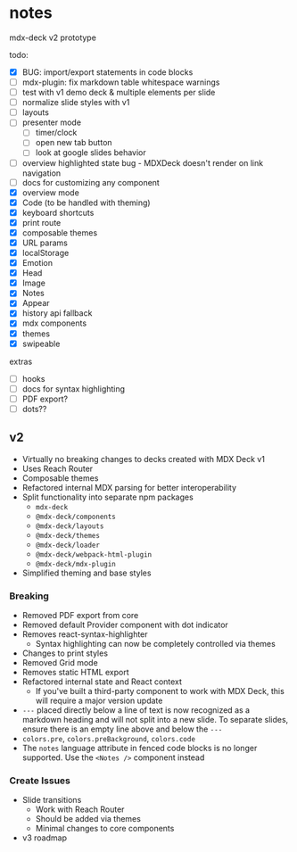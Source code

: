 # notes

mdx-deck v2 prototype

todo:

- [x] BUG: import/export statements in code blocks
- [ ] mdx-plugin: fix markdown table whitespace warnings
- [ ] test with v1 demo deck & multiple elements per slide
- [ ] normalize slide styles with v1
- [ ] layouts
- [ ] presenter mode
  - [ ] timer/clock
  - [ ] open new tab button
  - [ ] look at google slides behavior
- [ ] overview highlighted state bug - MDXDeck doesn't render on link navigation
- [ ] docs for customizing any component
- [x] overview mode
- [x] Code (to be handled with theming)
- [x] keyboard shortcuts
- [x] print route
- [x] composable themes
- [x] URL params
- [x] localStorage
- [x] Emotion
- [x] Head
- [x] Image
- [x] Notes
- [x] Appear
- [x] history api fallback
- [x] mdx components
- [x] themes
- [x] swipeable

extras

- [ ] hooks
- [ ] docs for syntax highlighting
- [ ] PDF export?
- [ ] dots??

## v2

- Virtually no breaking changes to decks created with MDX Deck v1
- Uses Reach Router
- Composable themes
- Refactored internal MDX parsing for better interoperability
- Split functionality into separate npm packages
  - `mdx-deck`
  - `@mdx-deck/components`
  - `@mdx-deck/layouts`
  - `@mdx-deck/themes`
  - `@mdx-deck/loader`
  - `@mdx-deck/webpack-html-plugin`
  - `@mdx-deck/mdx-plugin`
- Simplified theming and base styles

### Breaking

- Removed PDF export from core
- Removed default Provider component with dot indicator
- Removes react-syntax-highlighter
  - Syntax highlighting can now be completely controlled via themes
- Changes to print styles
- Removed Grid mode
- Removes static HTML export
- Refactored internal state and React context
  - If you've built a third-party component to work with MDX Deck, this will require a major version update
- `---` placed directly below a line of text is now recognized as a markdown heading and will not split into a new slide. To separate slides, ensure there is an empty line above and below the `---`
- `colors.pre`, `colors.preBackground`, `colors.code`
- The `notes` language attribute in fenced code blocks is no longer supported. Use the `<Notes />` component instead

### Create Issues

- Slide transitions
  - Work with Reach Router
  - Should be added via themes
  - Minimal changes to core components
- v3 roadmap
